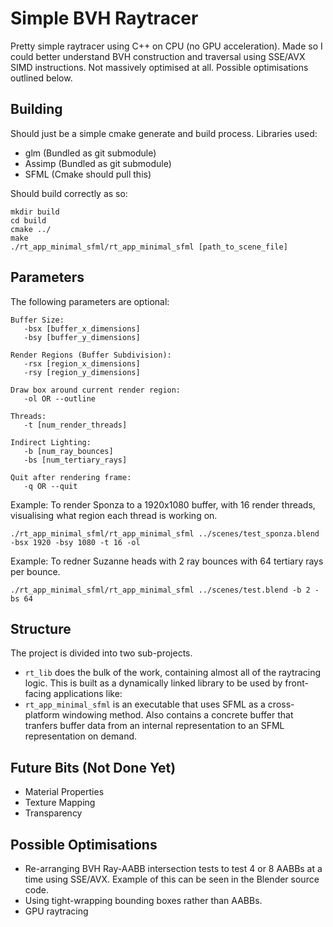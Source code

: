 # Simple BVH Raytracer

Pretty simple raytracer using C++ on CPU (no GPU acceleration). Made so I could better understand BVH construction and traversal using SSE/AVX SIMD instructions. Not massively optimised at all. Possible optimisations outlined below.

## Building
Should just be a simple cmake generate and build process. Libraries used:
* glm (Bundled as git submodule)
* Assimp (Bundled as git submodule)
* SFML (Cmake should pull this)

Should build correctly as so:
```
mkdir build
cd build
cmake ../
make
./rt_app_minimal_sfml/rt_app_minimal_sfml [path_to_scene_file]
```

## Parameters
The following parameters are optional:
``` 
Buffer Size:
   -bsx [buffer_x_dimensions]
   -bsy [buffer_y_dimensions]

Render Regions (Buffer Subdivision):
   -rsx [region_x_dimensions]
   -rsy [region_y_dimensions]

Draw box around current render region:
   -ol OR --outline

Threads:
   -t [num_render_threads]

Indirect Lighting:
   -b [num_ray_bounces]
   -bs [num_tertiary_rays]
   
Quit after rendering frame:
   -q OR --quit
```

Example: To render Sponza to a 1920x1080 buffer, with 16 render threads, visualising what region each thread is working on.

``` 
./rt_app_minimal_sfml/rt_app_minimal_sfml ../scenes/test_sponza.blend -bsx 1920 -bsy 1080 -t 16 -ol
```

Example: To redner Suzanne heads with 2 ray bounces with 64 tertiary rays per bounce.
```
./rt_app_minimal_sfml/rt_app_minimal_sfml ../scenes/test.blend -b 2 -bs 64
```

## Structure
The project is divided into two sub-projects. 

* `rt_lib` does the bulk of the work, containing almost all of the raytracing logic. This is built as a dynamically linked library to be used by front-facing applications like:
* `rt_app_minimal_sfml` is an executable that uses SFML as a cross-platform windowing method. Also contains a concrete buffer that tranfers buffer data from an internal representation to an SFML representation on demand.

## Future Bits (Not Done Yet) 
* Material Properties
* Texture Mapping 
* Transparency

## Possible Optimisations
* Re-arranging BVH Ray-AABB intersection tests to test 4 or 8 AABBs at a time using SSE/AVX. Example of this can be seen in the Blender source code.
* Using tight-wrapping bounding boxes rather than AABBs.
* GPU raytracing 
